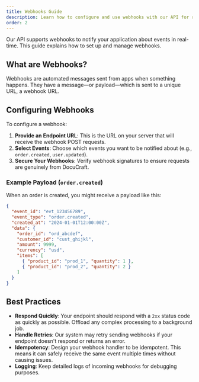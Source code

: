 ```yaml
---
title: Webhooks Guide
description: Learn how to configure and use webhooks with our API for real-time event notifications.
order: 2
---
```


Our API supports webhooks to notify your application about events in real-time. This guide explains how to set up and manage webhooks.

## What are Webhooks?

Webhooks are automated messages sent from apps when something happens. They have a message—or payload—which is sent to a unique URL, a webhook URL.

## Configuring Webhooks

To configure a webhook:

1.  **Provide an Endpoint URL**: This is the URL on your server that will receive the webhook POST requests.
2.  **Select Events**: Choose which events you want to be notified about (e.g., `order.created`, `user.updated`).
3.  **Secure Your Webhooks**: Verify webhook signatures to ensure requests are genuinely from DocuCraft.

### Example Payload (`order.created`)

When an order is created, you might receive a payload like this:

```json
{
  "event_id": "evt_123456789",
  "event_type": "order.created",
  "created_at": "2024-01-01T12:00:00Z",
  "data": {
    "order_id": "ord_abcdef",
    "customer_id": "cust_ghijkl",
    "amount": 9999,
    "currency": "usd",
    "items": [
      { "product_id": "prod_1", "quantity": 1 },
      { "product_id": "prod_2", "quantity": 2 }
    ]
  }
}
```

## Best Practices

-   **Respond Quickly**: Your endpoint should respond with a `2xx` status code as quickly as possible. Offload any complex processing to a background job.
-   **Handle Retries**: Our system may retry sending webhooks if your endpoint doesn't respond or returns an error.
-   **Idempotency**: Design your webhook handler to be idempotent. This means it can safely receive the same event multiple times without causing issues.
-   **Logging**: Keep detailed logs of incoming webhooks for debugging purposes.
